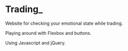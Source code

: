 # Trading_

Website for checking your emotional state while trading. 

Playing around with Flexbox and buttons. 

Using Javascript and jQuery.
